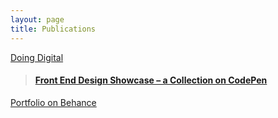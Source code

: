 ```yaml
---
layout: page
title: Publications
---
```

<script async src="//cdn.embedly.com/widgets/platform.js" charset="utf-8"></script>
<div class="background-buff-brightest rounded-border-6">
  <a class="embedly-card" href="https://medium.com/doing-digital">
    Doing Digital
  </a>
</div>
<div class="background-buff-brightest rounded-border-6">
  <blockquote class="embedly-card">
    <h4><a href="http://codepen.io/collection/DJGZQr/">
      Front End Design Showcase – a Collection on CodePen</a>
    </h4>
  </blockquote>
</div>
<div class="background-buff-brightest rounded-border-6">
  <a class="embedly-card" data-card-description="0" href="https://www.behance.net/techgraphics">
    Portfolio on Behance
  </a>
</div>
